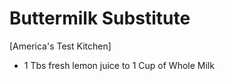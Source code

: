 # Buttermilk Substitute

[America's Test Kitchen]

* 1 Tbs fresh lemon juice to 1 Cup of Whole Milk
